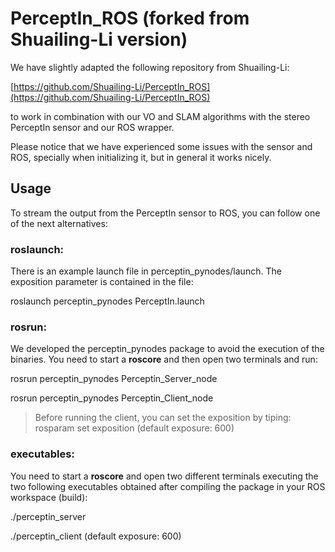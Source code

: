 # PerceptIn_ROS (forked from Shuailing-Li version) #

We have slightly adapted the following repository from Shuailing-Li:

[https://github.com/Shuailing-Li/PerceptIn_ROS](https://github.com/Shuailing-Li/PerceptIn_ROS) 

to work in combination with our VO and SLAM algorithms with the stereo PerceptIn sensor and our ROS wrapper. 

Please notice that we have experienced some issues with the sensor and ROS, specially when initializing it, but in general it works nicely.


## Usage 
To stream the output from the PerceptIn sensor to ROS, you can follow one of the next alternatives:

### roslaunch:
There is an example launch file in perceptin_pynodes/launch. The exposition parameter is contained in the file:

roslaunch perceptin_pynodes PerceptIn.launch

### rosrun:
We developed the perceptin_pynodes package to avoid the execution of the binaries. You need to start a **roscore** and then open two terminals and run:

rosrun perceptin_pynodes Perceptin_Server_node

rosrun perceptin_pynodes Perceptin_Client_node

>Before running the client, you can set the exposition by tiping:
>rosparam set exposition <exposure>  (default exposure: 600)

### executables:

You need to start a **roscore** and open two different terminals executing the two following executables obtained after compiling the package in your ROS workspace (build):

./perceptin_server

./perceptin_client <exposure>  (default exposure: 600)

